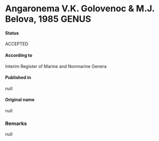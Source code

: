 Angaronema V.K. Golovenoc & M.J. Belova, 1985 GENUS
=======

#### Status
ACCEPTED

#### According to
Interim Register of Marine and Nonmarine Genera

#### Published in
null

#### Original name
null

### Remarks
null